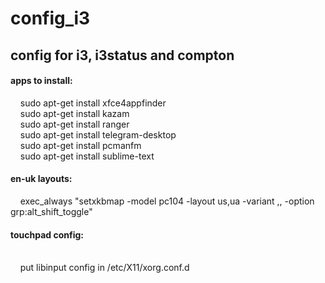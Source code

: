 # config_i3
<h2>config for i3, i3status and compton</h2>
<h4>apps to install:</h4>
&nbsp;&nbsp;&nbsp;&nbsp;sudo apt-get install xfce4appfinder<br />
&nbsp;&nbsp;&nbsp;&nbsp;sudo apt-get install kazam<br />
&nbsp;&nbsp;&nbsp;&nbsp;sudo apt-get install ranger<br />
&nbsp;&nbsp;&nbsp;&nbsp;sudo apt-get install telegram-desktop<br />
&nbsp;&nbsp;&nbsp;&nbsp;sudo apt-get install pcmanfm<br />
&nbsp;&nbsp;&nbsp;&nbsp;sudo apt-get install sublime-text<br />
<h4>en-uk layouts:</h4>
&nbsp;&nbsp;&nbsp;&nbsp;exec_always "setxkbmap -model pc104 -layout us,ua -variant ,, -option grp:alt_shift_toggle"
<h4>touchpad config:</h4><br />
&nbsp;&nbsp;&nbsp;&nbsp;put libinput config in /etc/X11/xorg.conf.d  
  
